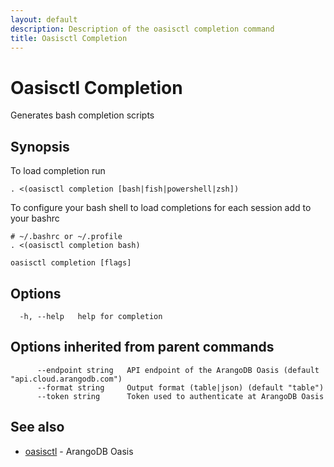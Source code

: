 ```yaml
---
layout: default
description: Description of the oasisctl completion command
title: Oasisctl Completion
---
```

# Oasisctl Completion

Generates bash completion scripts

## Synopsis

To load completion run

    . <(oasisctl completion [bash|fish|powershell|zsh])

To configure your bash shell to load completions for each session add to your bashrc

    # ~/.bashrc or ~/.profile
    . <(oasisctl completion bash)


```
oasisctl completion [flags]
```

## Options

```
  -h, --help   help for completion
```

## Options inherited from parent commands

```
      --endpoint string   API endpoint of the ArangoDB Oasis (default "api.cloud.arangodb.com")
      --format string     Output format (table|json) (default "table")
      --token string      Token used to authenticate at ArangoDB Oasis
```

## See also

* [oasisctl](oasisctl-options.html)	 - ArangoDB Oasis

